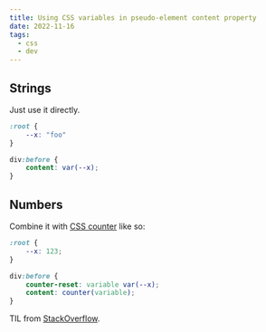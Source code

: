 ```yaml
---
title: Using CSS variables in pseudo-element content property
date: 2022-11-16
tags:
  - css
  - dev
---
```


## Strings

Just use it directly.

```css
:root {
    --x: "foo"
}

div:before {
    content: var(--x);
}
```

## Numbers

Combine it with [CSS counter](https://developer.mozilla.org/en-US/docs/Web/CSS/CSS_Counter_Styles/Using_CSS_counters) like so:

```css
:root {
    --x: 123;
}

div:before {
    counter-reset: variable var(--x);
    content: counter(variable);
}
```

TIL from [StackOverflow](https://stackoverflow.com/a/40179718/2382115).
